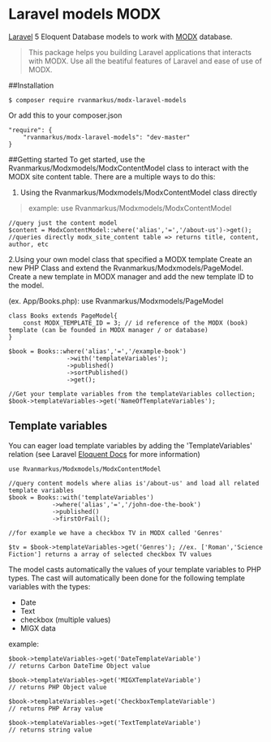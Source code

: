 # Laravel models MODX

[Laravel](http://laravel.com) 5 Eloquent Database models to work with [MODX](http://modx.com) database.

> This package helps you building Laravel applications that interacts with MODX. Use all the beatiful features of Laravel and ease of use of MODX. 

##Installation

    $ composer require rvanmarkus/modx-laravel-models

Or add this to your composer.json

    "require": {
        "rvanmarkus/modx-laravel-models": "dev-master"
    }

##Getting started
To get started, use the Rvanmarkus/Modxmodels/ModxContentModel class to interact with the MODX site content table. There are a multiple ways to do this:

 1. Using the Rvanmarkus/Modxmodels/ModxContentModel class directly

> example:
    use Rvanmarkus/Modxmodels/ModxContentModel
 
    //query just the content model
    $content = ModxContentModel::where('alias','=','/about-us')->get(); //queries directly modx_site_content table => returns title, content, author, etc  
   
 2.Using your own model class that specified a MODX template
 Create an new PHP Class and extend the Rvanmarkus/Modxmodels/PageModel. Create a new template in MODX manager and add the new template ID to the model.  

(ex. App/Books.php):
    use Rvanmarkus/Modxmodels/PageModel

    class Books extends PageModel{
        const MODX_TEMPLATE_ID = 3; // id reference of the MODX (book) template (can be founded in MODX manager / or database)
    }
    
    $book = Books::where('alias','=','/example-book')
                    ->with('templateVariables');
                    ->published()
                    ->sortPublished()
                    ->get();

    //Get your template variables from the templateVariables collection;                    
    $book->templateVariables->get('NameOfTemplateVariables');
    
## Template variables
 You can eager load template variables by adding the 'TemplateVariables' relation (see Laravel [Eloquent Docs](http://laravel.com/docs/eloquent) for more information)

    use Rvanmarkus/Modxmodels/ModxContentModel
            
    //query content models where alias is'/about-us' and load all related template variables  
    $book = Books::with('templateVariables')
                ->where('alias','=','/john-doe-the-book')
                ->published()
                ->firstOrFail();
               
    //for example we have a checkbox TV in MODX called 'Genres'
     
    $tv = $book->templateVariables->get('Genres'); //ex. ['Roman','Science Fiction'] returns a array of selected checkbox TV values


The model casts automatically the values of your template variables to PHP types. The cast will automatically been done for the following template variables with the types:
  - Date
  - Text
  - checkbox (multiple values)
  - MIGX data

example: 

    $book->templateVariables->get('DateTemplateVariable') 
    // returns Carbon DateTime Object value
        
    $book->templateVariables->get('MIGXTemplateVariable') 
    // returns PHP Object value
    
    $book->templateVariables->get('CheckboxTemplateVariable') 
    // returns PHP Array value
    
    $book->templateVariables->get('TextTemplateVariable') 
    // returns string value
    
